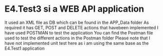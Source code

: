 # E4.Test3 si a WEB API application
It used an XML file as DB which can be found in the APP_Data folder
As required it has GET, POST and DELETE actions that havebeen implemented
I have used POSTMAN to test the application
You can find the Postman file used to test the different actions in the Postman folder
Please note that I have not implemented unit test here as i am using the same base as the E4.Test1 application
